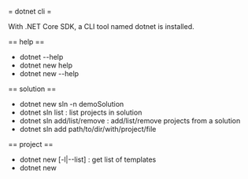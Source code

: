 = dotnet cli =

With .NET Core SDK, a CLI tool named dotnet is installed.

== help ==
- dotnet --help
- dotnet new help
- dotnet new --help

== solution ==
- dotnet new sln -n demoSolution
- dotnet sln list : list projects in solution
- dotnet sln add/list/remove : add/list/remove projects from a solution
- dotnet sln add path/to/dir/with/project/file

== project ==
- dotnet new [-l|--list] : get list of templates
- dotnet new <template short name> [-n|--name]
- dotnet new console: creates a new console application project
- dotnet new classlib: creates a new assembly library project
- dotnet new web: creates a new empty ASP.NET Core project
- dotnet new mvc: creates a new ASP.NET Core MVC project
- dotnet new webapi: creates a new ASP.NET Core Web API project
- dotnet new xunit
- dotnet new mstest
- dotnet new react
- dotnet new angular

== build, run , publish ==
- dotnet build: compiles the project
- dotnet test: runs unit tests on the project
- dotnet run: runs the project
- dotnet publish: publishes a project for deployment, including the runtime
- dotnet clean: cleans build outputs
- dotnet migrate: migrates a .NET Core project created with the preview CLI
  tools to the current CLI tool MS Build format
- dotnet pack: creates a NuGet package for the project or as a self-contained application


= package/reference =
* dotnet add package <packageName>: add a package reference
* dotnet add reference : add a project reference
* dotnet remove package/reference
* dotnet list: list references
- dotnet restore: downloads dependencies for the project

*

$ TERM=xterm dotnet build
%% fix to invalid terminfo error

The C# compiler (named Roslyn) used by the dotnet CLI tool converts your C#
source code into intermediate language (IL) code and stores the IL in an
assembly (a DLL or EXE file).

IL code statements are like assembly language instructions, but they are
executed by .NET Core's virtual machine, known as the CoreCLR.

At runtime, the CoreCLR loads the IL code from the assembly, JIT
(just-in-time) compiles it into native CPU instructions, and then it is
executed by the CPU on your machine.

== examples ==
* dotnet new mvc -lang C# -n MyMvcApp
* dotnet build
* dotnet run (builds and runs)

